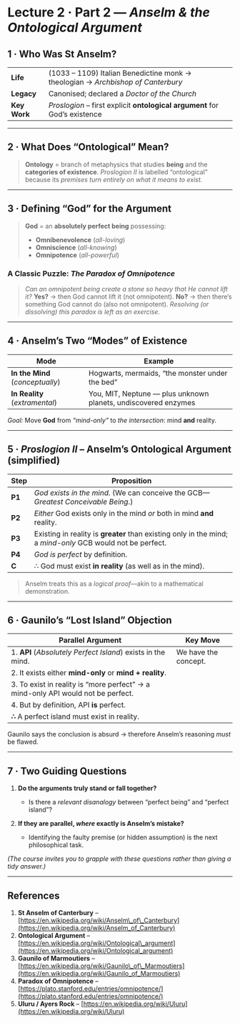 # Lecture 2 · Part 2 — *Anselm & the Ontological Argument*

## 1 · Who Was St Anselm?

|              |                                                                                  |
| ------------ | -------------------------------------------------------------------------------- |
| **Life**     | (1033 – 1109) Italian Benedictine monk → theologian → *Archbishop of Canterbury* |
| **Legacy**   | Canonised; declared a *Doctor of the Church*                                     |
| **Key Work** | *Proslogion* – first explicit **ontological argument** for God’s existence       |

---

## 2 · What Does **“Ontological”** Mean?

> **Ontology** = branch of metaphysics that studies **being** and the **categories of existence**.
> *Proslogion II* is labelled “ontological” because its *premises turn entirely on what it means to exist.*

---

## 3 · Defining “God” for the Argument

> **God** = an **absolutely perfect being** possessing:
>
> * **Omnibenevolence** (*all-loving*)
> * **Omniscience** (*all-knowing*)
> * **Omnipotence** (*all-powerful*)

### A Classic Puzzle: *The Paradox of Omnipotence*

> *Can an omnipotent being create a stone so heavy that He cannot lift it?*
> **Yes?** → then God cannot lift it (not omnipotent).
> **No?** → then there’s something God cannot do (also not omnipotent).
> *Resolving (or dissolving) this paradox is left as an exercise.*

---

## 4 · Anselm’s Two “Modes” of Existence

| Mode                             | Example                                                        |
| -------------------------------- | -------------------------------------------------------------- |
| **In the Mind** (*conceptually*) | Hogwarts, mermaids, “the monster under the bed”                |
| **In Reality** (*extramental*)   | You, MIT, Neptune — plus unknown planets, undiscovered enzymes |

*Goal:* Move **God** from *“mind-only”* to *the intersection*: mind **and** reality.

---

## 5 · *Proslogion II* – Anselm’s Ontological Argument (simplified)

| Step   | Proposition                                                                                                |
| ------ | ---------------------------------------------------------------------------------------------------------- |
| **P1** | *God exists in the mind.* (We can conceive the GCB—*Greatest Conceivable Being*.)                          |
| **P2** | *Either* God exists only in the mind *or* both in mind **and** reality.                                    |
| **P3** | Existing in reality is **greater** than existing only in the mind; a *mind-only* GCB would not be perfect. |
| **P4** | *God is perfect* by definition.                                                                            |
| **C**  | ∴ God must exist **in reality** (as well as in the mind).                                                  |

> Anselm treats this as a *logical proof*—akin to a mathematical demonstration.

---

## 6 · Gaunilo’s “Lost Island” Objection

| Parallel Argument                                                                | Key Move             |
| -------------------------------------------------------------------------------- | -------------------- |
| 1. **API** (*Absolutely Perfect Island*) exists in the mind.                     | We have the concept. |
| 2. It exists either **mind-only** or **mind + reality**.                         |                      |
| 3. To exist in reality is “more perfect” → a mind-only API would not be perfect. |                      |
| 4. But by definition, API **is** perfect.                                        |                      |
| **∴** A perfect island must exist in reality.                                    |                      |

Gaunilo says the conclusion is absurd → therefore Anselm’s reasoning *must* be flawed.

---

## 7 · Two Guiding Questions

1. **Do the arguments truly stand or fall together?**

   * Is there a *relevant disanalogy* between “perfect being” and “perfect island”?
2. **If they are parallel, *where* exactly is Anselm’s mistake?**

   * Identifying the faulty premise (or hidden assumption) is the next philosophical task.

*(The course invites you to grapple with these questions rather than giving a tidy answer.)*

---

## References

1. **St Anselm of Canterbury** – [https://en.wikipedia.org/wiki/Anselm\_of\_Canterbury](https://en.wikipedia.org/wiki/Anselm_of_Canterbury)
2. **Ontological Argument** – [https://en.wikipedia.org/wiki/Ontological\_argument](https://en.wikipedia.org/wiki/Ontological_argument)
3. **Gaunilo of Marmoutiers** – [https://en.wikipedia.org/wiki/Gaunilo\_of\_Marmoutiers](https://en.wikipedia.org/wiki/Gaunilo_of_Marmoutiers)
4. **Paradox of Omnipotence** – [https://plato.stanford.edu/entries/omnipotence/](https://plato.stanford.edu/entries/omnipotence/)
5. **Uluru / Ayers Rock** – [https://en.wikipedia.org/wiki/Uluru](https://en.wikipedia.org/wiki/Uluru)

